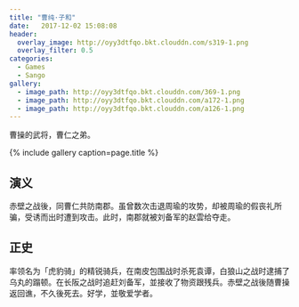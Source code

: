```yaml
---
title: "曹纯·子和"
date:   2017-12-02 15:08:08
header:
  overlay_image: http://oyy3dtfqo.bkt.clouddn.com/s319-1.png
  overlay_filter: 0.5
categories:
  - Games
  - Sango
gallery:
  - image_path: http://oyy3dtfqo.bkt.clouddn.com/369-1.png
  - image_path: http://oyy3dtfqo.bkt.clouddn.com/a172-1.png
  - image_path: http://oyy3dtfqo.bkt.clouddn.com/a126-1.png
---
```


曹操的武将，曹仁之弟。

{% include gallery caption=page.title %}

## 演义

赤壁之战後，同曹仁共防南郡。虽曾数次击退周瑜的攻势，却被周瑜的假丧礼所骗，受诱而出时遭到攻击。此时，南郡就被刘备军的赵雲给夺走。

## 正史

率领名为「虎豹骑」的精锐骑兵，在南皮包围战时杀死袁谭，白狼山之战时逮捕了乌丸的蹋顿。在长阪之战时追赶刘备军，並接收了物资跟残兵。赤壁之战後随曹操返回谯，不久後死去。好学，並敬爱学者。